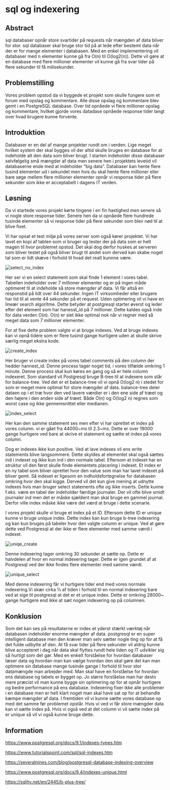 # sql og indexering

## Abstract
 
sql databaser opnår store svartider på requests når mængden af data bliver for stor. sql databaser skal bruge stor tid på at lede efter bestemt data når der er for mange elementer i databasen. Med en enkel implementering vil databaser med n elementer kunne gå fra O(n) til O(log2(n)). Dette vil gøre at en database med flere millioner elementer vil kunne gå fra svar tider på flere sekunder til få milisekunder.

## Problemstilling 
Vores problem opstod da vi byggede et projekt som skulle fungere som et forum med opslag og kommentare. Alle disse opslag og kommentare blev gemt i en PostgreSQL database. Over tid opnåede vi flere millioner opslag og kommentare, hvilket gjorde vores datadase opnåede response tider langt over hvad brugere kunne forvente. 


## Introduktion

Databaser er en del af mange projekter rundt om i verden. Lige meget hvilket system der skal bygges vil der altid skulle bruges en database for at indeholde alt den data som bliver brugt. I starten indeholder disse databaser selvfølgelig små mængder af data men senere hen i projektets levetid vil databaserne ende med at indeholder “big data”. 
Databaser kan hente flere tusind elementer ud i sekundet men hvis du skal hente flere millioner eller bare søge mellem flere millioner elementer opnår vi response tider på flere sekunder som ikke er acceptabelt i dagens IT verden. 


## Løsning

Da vi startede vores projekt kørte tingene i en fin hastighed men senere så vi nogle store response tider. Senere hen da vi opnåede flere hundrede tusinde elementer så vi response tider på flere sekunder som blev nød til at blive fixet.

Vi har opsat et test miljø på vores server som også kører projektet. Vi har lavet en kopi af tablen som vi bruger og tester der på data som er helt magen til hvor problemet opstod. Det skal dog derfor huskes at serveren som bliver testet på også bliver brugt til andet som derved kan skabe noget tal som er lidt skæve i forhold til hvad det realt kunnne være.

![select_no_index](https://user-images.githubusercontent.com/14804228/49702445-6b922080-fbf8-11e8-973b-e43c90c18f0c.png)

Her ser vi en select statement som skal finde 1 element i vores tabel. Tabellen indeholder over 7 millioner elementer og er på ingen måde optimeret til at indeholde så store mængder af data.
Vi får altså en responstid på lidt over 44 sekunder. Ingen IT virksomheder eller brugere har tid til at vente 44 sekunder på et request. Uden optimering vil vi have en lineær search algoritme. Dette betyder at postgresql starter øverst og leder efter det element som har hanesst_id på 7 millioner. Dette kaldes også inde for data verden O(n). O(n) er slet ikke optimal nok når vi regner med så meget data som 7 millioner elementer.

For at fixe dette problem valgte vi at bruge indexes. Ved at bruge indexes kan vi opnå tidere som er flere tusind gange hurtigere uden at skulle skrive særlig meget ekstra kode.

![create_index](https://user-images.githubusercontent.com/14804228/49702466-9ed4af80-fbf8-11e8-8d31-396ce976bb1a.png)

Her bruger vi create index på vores tabel comments på den column der hedder hannest_id. Denne process tager noget tid, i vores tilfælde omkring 1 minute. Denne process skal kun køres en gang og så er hele column indexeret. Som standard vil Postgresql bruge B-tree til at indexere som står for balance-tree. Ved det er et balance-tree vil vi opnå O(log2 n) i stedet for som er meget mere optimal for store mængder af data. balance-tree deler dataen op i et træ hvor den ved lavere værdier er i den ene side af træet og den højere i den anden side af træet. Både O(n) og O(log2 n) regnes som worst case og ikke gennemsnittet eller medianen.

![index_select](https://user-images.githubusercontent.com/14804228/49702481-ccb9f400-fbf8-11e8-91ab-bf1355bf4055.png)

Her kan den samme statement ses men efter vi har oprettet et index på vores column. vi er gået fra 44000~ms til 2.3~ms. Dette er over 19000 gange hurtigere ved bare at skrive et statement og sætte et index på vores column.

Dog er indexes ikke kun positive. Ved at lave indexes vil ens write statements blive langsommere. Dette skyldes at elementet skal også sættes ind i indexet og ikke kun ind i den normale tabel. Eftersom at indexet har en struktur vil den først skulle finde elementets placering i indexet. 
Et index er en ny tabel som bliver oprettet hvor den value som man har lavet indexet på bliver gemt. Så indexet er ligesom en indholdsfortegnelse for databasen omkring hvor den skal kigge.
Derved vil det kun give mening at udnytte indexes hvis man bruger select statements ofte og ikke inserts. Dette kunne f.eks. være en tabel der indeholder færdige journaler. Der vil ofte blive smidt journaler ind men det er måske sjældent man skal bruge en gammel journal. Derfor ville index måske ikke være det værd at bruge i dette scenarie.

I vores projekt skulle vi bruge et index på et ID. Eftersom dette ID er unique kunne vi bruge unique index. 
Dette index kan kun bruge b-tree indexering og kan kun bruges på tabeler hvor den valgte column er unique. Ved at gøre dette ved Postgresql at der ikke er flere elementer med samme værdi i indexet.

![uniqe_create](https://user-images.githubusercontent.com/14804228/49702501-01c64680-fbf9-11e8-98b8-f405a14ceccd.png)

Denne indexering tager omkring 30 sekunder at sætte op. Dette er halvdelen af hvor en normal indexering tager. Dette er igen grundet af at Postgresql ved der ikke findes flere elementer med samme værdi. 

![unique_select](https://user-images.githubusercontent.com/14804228/49702506-10acf900-fbf9-11e8-95ff-c3954f0a6ec1.png)

Med denne indexering får vi hurtigere tider end med vores normale indexering.Vi skær cirka ⅓ af tiden i forhold til en normal indexering bare ved at sige til postgresql at det er et unique index. Dette er omkring 28000~ gange hurtigere end ikke at sæt nogen indexering op på columnen.


## Konklusion

Som det kan ses på resultaterne er index et yderst stærkt værktøj når databasen indeholder enorme mængder af data. postgresql er en super intelligent database men den kræver man selv sætter nogle ting op for at få det fulde udbytte af den. At få svar tider på flere sekunder vil aldrig kunne blive accepteret i dag når data skal flyttes rundt hele tiden og IT udvikler sig så hurtigt som det gør. Med en enkelt forståelse for hvordan databaser læser data og hvordan man kan vælge hvordan den skal gøre det kan man optimere sin database mange tusinde gange i forhold til hvor stor datamængde man arbejder med. 
Man skal have en forståelse for hvordan ens database og tabels er bygget op. Jo større forståelse man har desto mere præcist vil man kunne bygge sin optimering op for at opnår hurtigere og bedre performance på ens database.
Indexering fixer ikke alle problemer i en database men er helt klart noget man skal have sat op for at behandle kæmpe mængder af data.
I fremtiden vil vi kunne sætte vores database op med det samme før problemet opstår. Hvis vi ved vi får store mængder data kan vi sætte index på. Hvis vi også ved at det column vi vil sætte index på er unique så vil vi også kunne bruge dette.

## Information
https://www.postgresql.org/docs/9.1/indexes-types.htm

https://www.tutorialspoint.com/sql/sql-indexes.htm

https://severalnines.com/blog/postgresql-database-indexing-overview

https://www.postgresql.org/docs/9.4/indexes-unique.html

https://sqlity.net/en/2445/b-plus-tree/


